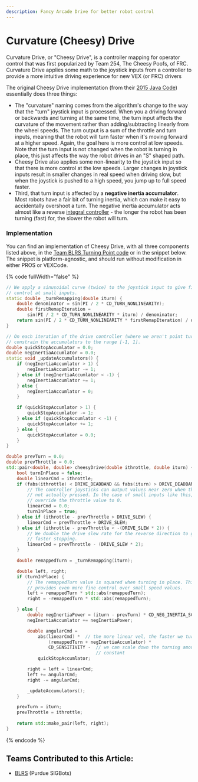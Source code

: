 ```yaml
---
description: Fancy Arcade Drive for better robot control
---
```


# Curvature (Cheesy) Drive

Curvature Drive, or "Cheesy Drive", is a controller mapping for operator control that was first popularized by Team 254, The Cheesy Poofs, of FRC. Curvature Drive applies some math to the joystick inputs from a controller to provide a more intuitive driving experience for new VEX (or FRC) drivers

The original Cheesy Drive implementation (from their [2015 Java Code](https://github.dev/Team254/FRC-2015/blob/9dcc11886a49d29f16e597e317c995ca248efaed/src/com/team254/frc2015/CheesyDriveHelper.java#L24)) essentially does three things:

* The "curvature" naming comes from the algorithm's change to the way that the "turn" joystick input is processed. When you a driving forward or backwards and turning at the same time, the turn input affects the curvature of the movement rather than adding/subtracting linearly from the wheel speeds. The turn output is a sum of the throttle and turn inputs, meaning that the robot will turn faster when it's moving forward at a higher speed. Again, the goal here is more control at low speeds. Note that the turn input is not changed when the robot is turning in place, this just affects the way the robot drives in an "S" shaped path.
* Cheesy Drive also applies some non-linearity to the joystick input so that there is more control at the low speeds. Larger changes in joystick inputs result in smaller changes in real speed when driving slow, but when the joystick is pushed to a high speed, you jump up to full speed faster.
* Third, that turn input is affected by a **negative inertia accumulator**. Most robots have a fair bit of turning inertia, which can make it easy to accidentally overshoot a turn. The negative inertia accumulator acts almost like a reverse [integral controller](../control-algorithms/pid-controller.md) - the longer the robot has been turning (fast) for, the slower the robot will turn.

### Implementation

You can find an implementation of Cheesy Drive, with all three components listed above, in the [Team BLRS Turning Point code](https://github.com/purduesigbots/forkner-public/blob/62e1328b7902715035357622d81e4a35cb15ff2f/src/libforkner/drive.cpp#L363) or in the snippet below. The snippet is platform-agnostic, and should run without modification in either PROS or VEXCode.

{% code fullWidth="false" %}
```cpp
// We apply a sinusoidal curve (twice) to the joystick input to give finer
// control at small inputs.
static double _turnRemapping(double iturn) {
	double denominator = sin(PI / 2 * CD_TURN_NONLINEARITY);
	double firstRemapIteration =
	    sin(PI / 2 * CD_TURN_NONLINEARITY * iturn) / denominator;
	return sin(PI / 2 * CD_TURN_NONLINEARITY * firstRemapIteration) / denominator;
}

// On each iteration of the drive controller (where we aren't point turning) we
// constrain the accumulators to the range [-1, 1].
double quickStopAccumlator = 0.0;
double negInertiaAccumlator = 0.0;
static void _updateAccumulators() {
	if (negInertiaAccumlator > 1) {
		negInertiaAccumlator -= 1;
	} else if (negInertiaAccumlator < -1) {
		negInertiaAccumlator += 1;
	} else {
		negInertiaAccumlator = 0;
	}

	if (quickStopAccumlator > 1) {
		quickStopAccumlator -= 1;
	} else if (quickStopAccumlator < -1) {
		quickStopAccumlator += 1;
	} else {
		quickStopAccumlator = 0.0;
	}
}

double prevTurn = 0.0;
double prevThrottle = 0.0;
std::pair<double, double> cheesyDrive(double ithrottle, double iturn) {
	bool turnInPlace = false;
	double linearCmd = ithrottle;
	if (fabs(ithrottle) < DRIVE_DEADBAND && fabs(iturn) > DRIVE_DEADBAND) {
		// The controller joysticks can output values near zero when they are
		// not actually pressed. In the case of small inputs like this, we
		// override the throttle value to 0.
		linearCmd = 0.0;
		turnInPlace = true;
	} else if (ithrottle - prevThrottle > DRIVE_SLEW) {
		linearCmd = prevThrottle + DRIVE_SLEW;
	} else if (ithrottle - prevThrottle < -(DRIVE_SLEW * 2)) {
		// We double the drive slew rate for the reverse direction to get
		// faster stopping.
		linearCmd = prevThrottle - (DRIVE_SLEW * 2);
	}

	double remappedTurn = _turnRemapping(iturn);

	double left, right;
	if (turnInPlace) {
		// The remappedTurn value is squared when turning in place. This
		// provides even more fine control over small speed values.
		left = remappedTurn * std::abs(remappedTurn);
		right = -remappedTurn * std::abs(remappedTurn);

	} else {
		double negInertiaPower = (iturn - prevTurn) * CD_NEG_INERTIA_SCALAR;
		negInertiaAccumlator += negInertiaPower;

		double angularCmd =
		    abs(linearCmd) *  // the more linear vel, the faster we turn
		        (remappedTurn + negInertiaAccumlator) *
		        CD_SENSITIVITY -  // we can scale down the turning amount by a
		                          // constant
		    quickStopAccumlator;

		right = left = linearCmd;
		left += angularCmd;
		right -= angularCmd;

		_updateAccumulators();
	}

	prevTurn = iturn;
	prevThrottle = ithrottle;
	
	return std::make_pair(left, right);
}

```
{% endcode %}

## Teams Contributed to this Article:

* [BLRS](https://purduesigbots.com/) (Purdue SIGBots)
